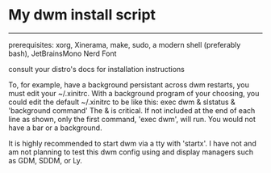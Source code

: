 # My dwm install script
-----------------------
prerequisites:
xorg, Xinerama, make, sudo, a modern shell (preferably bash), JetBrainsMono Nerd Font

consult your distro's docs for installation instructions

To, for example, have a background persistant across dwm restarts, you must edit your ~/.xinitrc. With a background program of your choosing, you could edit the default ~/.xinitrc to be like this:
exec dwm &
slstatus &
'background command'
The & is critical. If not included at the end of each line as shown, only the first command, 'exec dwm', will run. You would not have a bar or a background.

It is highly recommended to start dwm via a tty with 'startx'. I have not and am not planning to test this dwm config using and display managers such as GDM, SDDM, or Ly.
